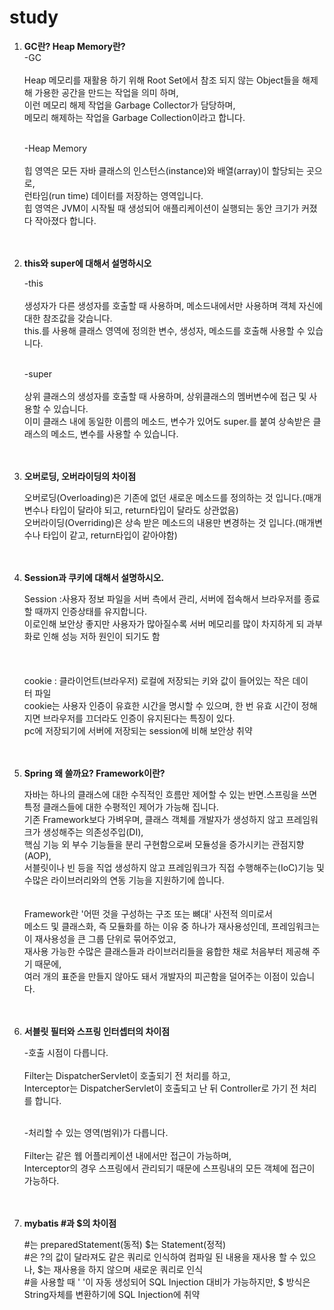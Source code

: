 # study
<ol>
  <li><b>GC란? Heap Memory란?</b></li>
-GC<br><br>
  Heap 메모리를 재활용 하기 위해 Root Set에서 참조 되지 않는 Object들을 해제해 가용한 공간을 만드는 작업을 의미 하며, <br>
  이런 메모리 해제 작업을 Garbage Collector가 담당하며,<br>
  메모리 해제하는 작업을 Garbage Collection이라고 합니다.<br><br>
  
-Heap Memory<br><br>
  힙 영역은 모든 자바 클래스의 인스턴스(instance)와 배열(array)이 할당되는 곳으로, <br>
  런타임(run time) 데이터를 저장하는 영역입니다.<br>
  힙 영역은 JVM이 시작될 때 생성되어 애플리케이션이 실행되는 동안 크기가 커졌다 작아졌다 합니다.<br><br><br>

<li><b>this와 super에 대해서 설명하시오</b></li>

-this<br><br>
  생성자가 다른 생성자를 호출할 때 사용하며, 메소드내에서만 사용하며 객체 자신에 대한 참조값을 갖습니다.<br>
  this.를 사용해 클래스 영역에 정의한 변수, 생성자, 메소드를 호출해 사용할 수 있습니다.<br><br>

-super<br><br>
  상위 클래스의 생성자를 호출할 때 사용하며, 상위클래스의 멤버변수에 접근 및 사용할 수 있습니다.<br>
  이미 클래스 내에 동일한 이름의 메소드, 변수가 있어도 super.를 붙여 상속받은 클래스의 메소드, 변수를 사용할 수 있습니다.<br>
<br><br>

<li><b>오버로딩, 오버라이딩의 차이점</b></li>

오버로딩(Overloading)은 기존에 없던 새로운 메소드를 정의하는 것 입니다.(매개변수나 타입이 달라야 되고, return타입이 달라도 상관없음)<br>
오버라이딩(Overriding)은 상속 받은 메소드의 내용만 변경하는 것 입니다.(매개변수나 타입이 같고, return타입이 같아야함)<br>
<br><br>

<li><b>Session과 쿠키에 대해서 설명하시오.</b></li>

Session :사용자 정보 파일을 서버 측에서 관리, 서버에 접속해서 브라우저를 종료할 때까지 인증상태를 유지합니다.<br>
이로인해 보안상 좋지만 사용자가 많아질수록 서버 메모리를 많이 차지하게 되 과부화로 인해 성능 저하 원인이 되기도 함<br>
<br><br><br>
cookie : 클라이언트(브라우저) 로컬에 저장되는 키와 값이 들어있는 작은 데이터 파일<br>
cookie는 사용자 인증이 유효한 시간을 명시할 수 있으며, 한 번 유효 시간이 정해지면 브라우저를 끄더라도 인증이 유지된다는 특징이 있다.<br>
pc에 저장되기에 서버에 저장되는 session에 비해 보안상 취약 <br><br><br>

<li><b>Spring 왜 쓸까요? Framework이란?</b></li>

자바는 하나의 클래스에 대한 수직적인 흐름만 제어할 수 있는 반면.스프링을 쓰면 특정 클래스들에 대한 수평적인 제어가 가능해 집니다.<br>
기존 Framework보다 가벼우며, 클래스 객체를 개발자가 생성하지 않고 프레임워크가 생성해주는 의존성주입(DI),<br>
핵심 기능 외 부수 기능들을 분리 구현함으로써 모듈성을 증가시키는 관점지향(AOP),<br>
서블릿이나 빈 등을 직업 생성하지 않고 프레임워크가 직접 수행해주는(IoC)기능 및 수많은 라이브러리와의 연동 기능을 지원하기에 씁니다. 
<br><br><br>
Framework란 '어떤 것을 구성하는 구조 또는 뼈대' 사전적 의미로서<br>
메소드 및 클래스화, 즉 모듈화를 하는 이유 중 하나가 재사용성인데, 프레임워크는 이 재사용성을 큰 그룹 단위로 묶어주었고,<br>
재사용 가능한 수많은 클래스들과 라이브러리들을 융합한 채로 처음부터 제공해 주기 때문에,<br>
여러 개의 표준을 만들지 않아도 돼서 개발자의 피곤함을 덜어주는 이점이 있습니다.<br><br><br>

<li><b>서블릿 필터와 스프링 인터셉터의 차이점</b></li>

 -호출 시점이 다릅니다.<br><br> 
   Filter는 DispatcherServlet이 호출되기 전  처리를 하고,<br>
   Interceptor는   DispatcherServlet이 호출되고 난 뒤 Controller로 가기 전 처리를 합니다.<br><br> 

 -처리할 수 있는 영역(범위)가 다릅니다.<br><br>
   Filter는 같은 웹 어플리케이션 내에서만 접근이 가능하며, <br>
   Interceptor의 경우 스프링에서 관리되기 때문에 스프링내의 모든 객체에 접근이 가능하다.<br><br><br>

<li><b>mybatis #과 $의 차이점</b></li>

#는 preparedStatement(동적) $는 Statement(정적)<br>
#은 ?의 값이 달라져도 같은 쿼리로 인식하여 컴파일 된 내용을 재사용 할 수 있으나, $는 재사용을 하지 않으며 새로운 쿼리로 인식<br>
#을 사용할 때 ' '이 자동 생성되어 SQL Injection 대비가 가능하지만, $ 방식은 String자체를 변환하기에 SQL Injection에 취약<br>
<br><br>
</ol>
